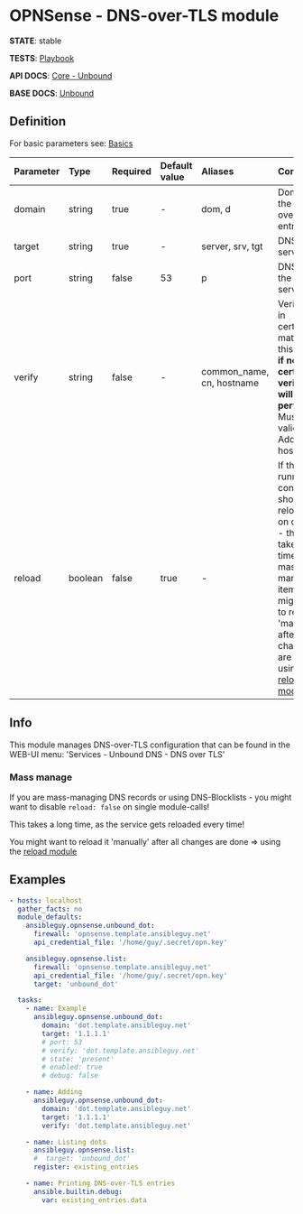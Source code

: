 # OPNSense - DNS-over-TLS module

**STATE**: stable

**TESTS**: [Playbook](https://github.com/ansibleguy/collection_opnsense/blob/stable/tests/unbound_dot.yml)

**API DOCS**: [Core - Unbound](https://docs.opnsense.org/development/api/core/unbound.html)

**BASE DOCS**: [Unbound](https://docs.opnsense.org/manual/unbound.html)

## Definition

For basic parameters see: [Basics](https://github.com/ansibleguy/collection_opnsense/blob/stable/docs/use_basic.md#definition)

| Parameter  | Type    | Required | Default value | Aliases                   | Comment                                                                                                                                                  |
|:-----------|:--------|:---------|:---------------|:--------------------------|:---------------------------------------------------------------------------------------------------------------------------------------------------------|
| domain     | string  | true     | -            | dom, d                    | Domain of the DNS-over-TLS entry                                                                                                                         |
| target   | string | true    | -            | server, srv, tgt          | DNS target server                                                                                                                                        |
| port | string     | false    | 53          | p                         | DNS port of the target server                                                                                                                            |
| verify | string  | false    | -             | common_name, cn, hostname | Verify if CN in certificate matches this value, **if not set - certificate verification will not be performed**! Must be a valid IP-Address or hostname. |
| reload       | boolean | false    | true                 | -                         | If the running config should be reloaded on change - this will take some time. For mass-managing items you might want to reload it 'manually' after all changes are done => using the [reload module](https://github.com/ansibleguy/collection_opnsense/blob/stable/docs/use_reload.md). |


## Info

This module manages DNS-over-TLS configuration that can be found in the WEB-UI menu: 'Services - Unbound DNS - DNS over TLS'

### Mass manage

If you are mass-managing DNS records or using DNS-Blocklists - you might want to disable ```reload: false``` on single module-calls!

This takes a long time, as the service gets reloaded every time!

You might want to reload it 'manually' after all changes are done => using the [reload module](https://github.com/ansibleguy/collection_opnsense/blob/stable/docs/use_reload.md)


## Examples

```yaml
- hosts: localhost
  gather_facts: no
  module_defaults:
    ansibleguy.opnsense.unbound_dot:
      firewall: 'opnsense.template.ansibleguy.net'
      api_credential_file: '/home/guy/.secret/opn.key'

    ansibleguy.opnsense.list:
      firewall: 'opnsense.template.ansibleguy.net'
      api_credential_file: '/home/guy/.secret/opn.key'
      target: 'unbound_dot'

  tasks:
    - name: Example
      ansibleguy.opnsense.unbound_dot:
        domain: 'dot.template.ansibleguy.net'
        target: '1.1.1.1'
        # port: 53
        # verify: 'dot.template.ansibleguy.net'
        # state: 'present'
        # enabled: true
        # debug: false

    - name: Adding
      ansibleguy.opnsense.unbound_dot:
        domain: 'dot.template.ansibleguy.net'
        target: '1.1.1.1'
        verify: 'dot.template.ansibleguy.net'

    - name: Listing dots
      ansibleguy.opnsense.list:
      #  target: 'unbound_dot'
      register: existing_entries

    - name: Printing DNS-over-TLS entries
      ansible.builtin.debug:
        var: existing_entries.data
```

